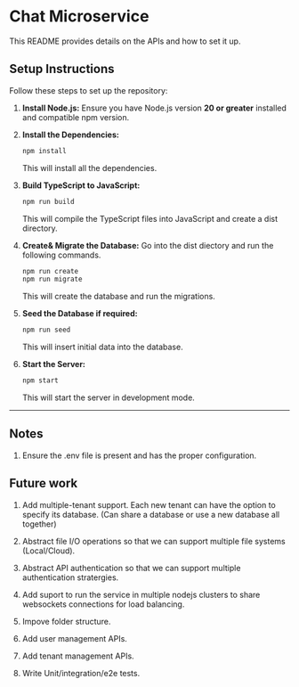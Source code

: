 # Chat Microservice

This README provides details on the APIs and how to set it up.

## Setup Instructions

Follow these steps to set up the repository:

1. **Install Node.js:**
   Ensure you have Node.js version **20 or greater** installed and compatible npm version.

2. **Install the Dependencies:**
   ```bash
   npm install
   ```
   This will install all the dependencies.

3. **Build TypeScript to JavaScript:**
   ```bash
   npm run build
   ```
   This will compile the TypeScript files into JavaScript and create a dist directory.

4. **Create& Migrate the Database:**
    Go into the dist diectory and run the following commands.
   ```bash
   npm run create
   npm run migrate
   ```
   This will create the database and run the migrations.

5. **Seed the Database if required:**
   ```bash
   npm run seed
   ```
   This will insert initial data into the database.

6. **Start the Server:**
   ```bash
   npm start
   ```
   This will start the server in development mode.

---

## Notes

1. Ensure the .env file is present and has the proper configuration.

## Future work

1. Add multiple-tenant support. Each new tenant can have the option to specify its database. (Can share a database or use a new database all together)

2. Abstract file I/O operations so that we can support multiple file systems (Local/Cloud).

3. Abstract API authentication so that we can support multiple authentication stratergies.

4. Add suport to run the service in multiple nodejs clusters to share websockets connections for load balancing.

5. Impove folder structure.

6. Add user management APIs.

7. Add tenant management APIs.

8. Write Unit/integration/e2e tests.
